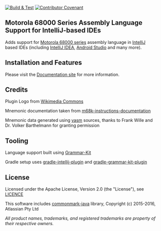 [![Build & Test](https://github.com/YannCebron/m68kplugin/workflows/Build%20&%20Test/badge.svg)](https://github.com/YannCebron/m68kplugin/actions?query=workflow%3A%22Build+%26+Test%22)
[![Contributor Covenant](https://img.shields.io/badge/Contributor%20Covenant-v2.0%20adopted-ff69b4.svg)](CODE_OF_CONDUCT.md)

## Motorola 68000 Series Assembly Language Support for IntelliJ-based IDEs

Adds support for [Motorola 68000 series](https://en.wikipedia.org/wiki/Motorola_68000_series) assembly language
in [IntelliJ](https://www.jetbrains.org/intellij/sdk/docs/intro/intellij_platform.html#ides-based-on-the-intellij-platform) based IDEs
(including [IntelliJ IDEA](https://www.jetbrains.com/idea/), [Android Studio](https://developer.android.com/studio/) and many more).

## Installation and Features

Please visit the [Documentation site](https://yanncebron.github.io/m68kplugin/) for more information.

## Credits

Plugin Logo from [Wikimedia Commons](https://commons.wikimedia.org/wiki/File:Motorola_M_symbol_blue.svg)

Mnemonic documentation taken from [m68k-instructions-documentation](https://github.com/prb28/m68k-instructions-documentation)

Mnemonic data generated using [vasm](http://sun.hasenbraten.de/vasm/) sources, thanks to Frank Wille and Dr. Volker Barthelmann for granting permission

## Tooling

Language support built using [Grammar-Kit](https://github.com/JetBrains/Grammar-Kit)

Gradle setup uses [gradle-intellij-plugin](https://github.com/JetBrains/gradle-intellij-plugin/)
 and [gradle-grammar-kit-plugin](https://github.com/JetBrains/gradle-grammar-kit-plugin)

## License

Licensed under the Apache License, Version 2.0 (the "License"), see [LICENCE](LICENCE)

This software includes [commonmark-java](https://github.com/atlassian/commonmark-java) library, Copyright (c) 2015-2016, Atlassian Pty Ltd

*All product names, trademarks, and registered trademarks are property of their respective owners.*